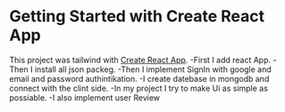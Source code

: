 # Getting Started with Create React App

This project was tailwind with [Create React App](https://aircool-d3a27.web.app/).
-First I add react App.
-Then I install all json packeg.
-Then I implement SignIn with google and email and password authintikation.
-I create datebase in mongodb and connect with the clint side.
-In my project I try to make Ui as simple as possiable.
-I also implement user Review
